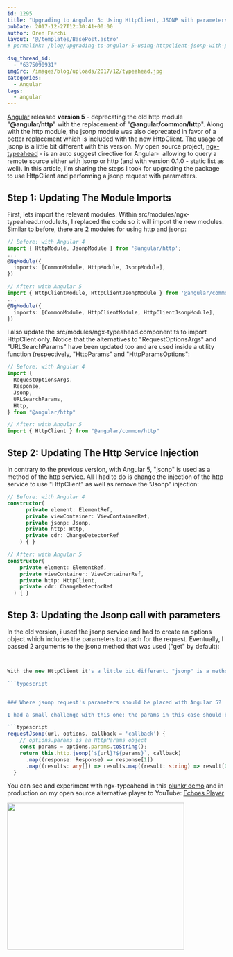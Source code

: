 ```yaml
---
id: 1295
title: "Upgrading to Angular 5: Using HttpClient, JSONP with parameters"
pubDate: 2017-12-27T12:30:41+00:00
author: Oren Farchi
layout: '@/templates/BasePost.astro'
# permalink: /blog/upgrading-to-angular-5-using-httpclient-jsonp-with-parameters/

dsq_thread_id:
  - "6375090931"
imgSrc: /images/blog/uploads/2017/12/typeahead.jpg
categories:
  - Angular
tags:
  - angular
---
```


[Angular](https://blog.angular.io/version-5-0-0-of-angular-now-available-37e414935ced) released **version 5** - deprecating the old http module "**@angular/http**" with the replacement of "**@angular/common/http**". Along with the http module, the jsonp module was also deprecated in favor of a better replacement which is included with the new HttpClient. The usage of jsonp is a little bit different with this version. My open source project, [ngx-typeahead](https://www.npmjs.com/package/ngx-typeahead) - is an auto suggest directive for Angular-  allowing to query a remote source either with jsonp or http (and with version 0.1.0 - static list as well). In this article, i'm sharing the steps I took for upgrading the package to use HttpClient and performing a jsonp request with parameters.<!--more-->

## Step 1: Updating The Module Imports

First, lets import the relevant modules. Within src/modules/ngx-typeahead.module.ts, I replaced the code so it will import the new modules. Similar to before, there are 2 modules for using http and jsonp:

```typescript
// Before: with Angular 4
import { HttpModule, JsonpModule } from '@angular/http';
...
@NgModule({
  imports: [CommonModule, HttpModule, JsonpModule],
})

// After: with Angular 5
import { HttpClientModule, HttpClientJsonpModule } from '@angular/common/http';
...
@NgModule({
  imports: [CommonModule, HttpClientModule, HttpClientJsonpModule],
})

```

I also update the src/modules/ngx-typeahead.component.ts to import HttpClient only. Notice that the alternatives to "RequestOptionsArgs" and "URLSearchParams" have been updated too and are used inside a utility function (respectively, "HttpParams" and "HttpParamsOptions":

```typescript
// Before: with Angular 4
import {
  RequestOptionsArgs,
  Response,
  Jsonp,
  URLSearchParams,
  Http,
} from "@angular/http"

// After: with Angular 5
import { HttpClient } from "@angular/common/http"
```

## Step 2: Updating The Http Service Injection

In contrary to the previous version, with Angular 5, "jsonp" is used as a method of the http service. All I had to do is change the injection of the http service to use "HttpClient" as well as remove the "Jsonp" injection:

```typescript
// Before: with Angular 4
constructor(
      private element: ElementRef,
      private viewContainer: ViewContainerRef,
      private jsonp: Jsonp,
      private http: Http,
      private cdr: ChangeDetectorRef
    ) { }

// After: with Angular 5
constructor(
    private element: ElementRef,
    private viewContainer: ViewContainerRef,
    private http: HttpClient,
    private cdr: ChangeDetectorRef
  ) { }
```

## Step 3: Updating the Jsonp call with parameters

In the old version, i used the jsonp service and had to create an options object which includes the parameters to attach for the request. Eventually, I passed 2 arguments to the jsonp method that was used ("get" by default):

````typescript


With the new HttpClient it's a little bit different. "jsonp" is a method that performs the jsonp request. It takes the first argument as the url and the callback string name as the second argument.

```typescript


### Where jsonp request's parameters should be placed with Angular 5?

I had a small challenge with this one: the params in this case should be concatenated as string parameters to the url argument. Since i'm using the new "HttpParams" to construct a params object, I can use the "toString()" to get all parameters as url search parameters and add it to the url:

```typescript
requestJsonp(url, options, callback = 'callback') {
    // options.params is an HttpParams object
    const params = options.params.toString();
    return this.http.jsonp(`${url}?${params}`, callback)
      .map((response: Response) => response[1])
      .map((results: any[]) => results.map((result: string) => result[0]));
  }
````

You can see and experiment with ngx-typeahead in this [plunkr demo](http://plnkr.co/edit/gV6kMSRlogjBKnh3JHU3?p=preview) and in production on my open source alternative player to YouTube: [Echoes Player](https://echoesplayer.netlify.app/)

[<img class="alignnone wp-image-1299" src=".../../img/uploads/2017/12/Screen-Shot-2017-12-27-at-12.23.12-PM.png" alt="" width="408" height="339" srcset=".../../img/uploads/2017/12/Screen-Shot-2017-12-27-at-12.23.12-PM.png 964w, .../../img/uploads/2017/12/Screen-Shot-2017-12-27-at-12.23.12-PM-300x250.png 300w, .../../img/uploads/2017/12/Screen-Shot-2017-12-27-at-12.23.12-PM-768x639.png 768w" sizes="(max-width: 408px) 100vw, 408px" />](https://echoesplayer.netlify.app/)
